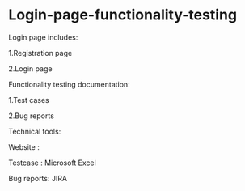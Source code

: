 # Login-page-functionality-testing
Login page includes:

1.Registration page

2.Login page

Functionality testing documentation:

1.Test cases

2.Bug reports

Technical tools:

Website :

Testcase : Microsoft Excel

Bug reports: JIRA
